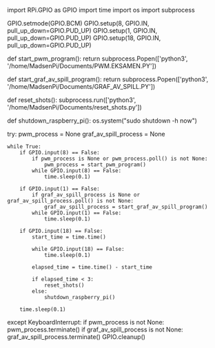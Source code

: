 import RPi.GPIO as GPIO
import time
import os
import subprocess

GPIO.setmode(GPIO.BCM)
GPIO.setup(8, GPIO.IN, pull_up_down=GPIO.PUD_UP)
GPIO.setup(1, GPIO.IN, pull_up_down=GPIO.PUD_UP)
GPIO.setup(18, GPIO.IN, pull_up_down=GPIO.PUD_UP)

def start_pwm_program():
    return subprocess.Popen(['python3', '/home/MadsenPi/Documents/PWM.EKSAMEN.PY'])

def start_graf_av_spill_program():
    return subprocess.Popen(['python3', '/home/MadsenPi/Documents/GRAF_AV_SPILL.PY'])

def reset_shots():
    subprocess.run(['python3', '/home/MadsenPi/Documents/reset_shots.py'])

def shutdown_raspberry_pi():
    os.system("sudo shutdown -h now")

try:
    pwm_process = None
    graf_av_spill_process = None

    while True:
        if GPIO.input(8) == False:
            if pwm_process is None or pwm_process.poll() is not None:
                pwm_process = start_pwm_program()
            while GPIO.input(8) == False:
                time.sleep(0.1)

        if GPIO.input(1) == False:
            if graf_av_spill_process is None or graf_av_spill_process.poll() is not None:
                graf_av_spill_process = start_graf_av_spill_program()
            while GPIO.input(1) == False:
                time.sleep(0.1)

        if GPIO.input(18) == False:
            start_time = time.time()

            while GPIO.input(18) == False:
                time.sleep(0.1)

            elapsed_time = time.time() - start_time

            if elapsed_time < 3:
                reset_shots()
            else:
                shutdown_raspberry_pi()

        time.sleep(0.1)

except KeyboardInterrupt:
    if pwm_process is not None:
        pwm_process.terminate()
    if graf_av_spill_process is not None:
        graf_av_spill_process.terminate()
    GPIO.cleanup()

